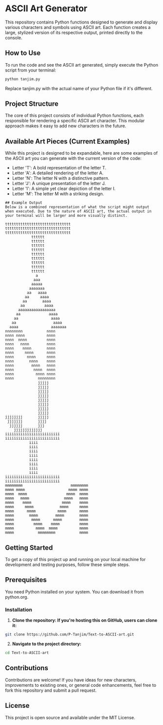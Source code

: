 # ASCII Art Generator

This repository contains Python functions designed to generate and display various characters and symbols using ASCII art. Each function creates a large, stylized version of its respective output, printed directly to the console.

## How to Use

To run the code and see the ASCII art generated, simply execute the Python script from your terminal:

```bash
python tanjim.py
```

Replace tanjim.py with the actual name of your Python file if it's different.

## Project Structure 
The core of this project consists of individual Python functions, each responsible for rendering a specific ASCII art character. This modular approach makes it easy to add new characters in the future.

## Available Art Pieces (Current Examples)
While this project is designed to be expandable, here are some examples of the ASCII art you can generate with the current version of the code:

* Letter 'T': A bold representation of the letter T.
* Letter 'A': A detailed rendering of the letter A.
* Letter 'N': The letter N with a distinctive pattern.
* Letter 'J': A unique presentation of the letter J.
* Letter 'I': A simple yet clear depiction of the letter I.
* Letter 'M': The letter M with a striking design.

```
## Example Output
Below is a combined representation of what the script might output when executed. Due to the nature of ASCII art, the actual output in your terminal will be larger and more visually distinct.

tttttttttttttttttttttttttttttt
tttttttttttttttttttttttttttttt
tttttttttttttttttttttttttttttt
            tttttt
            tttttt
            tttttt
            tttttt
            tttttt
            tttttt
            tttttt
            tttttt
            tttttt
              a
             aaa
            aaaaa
           aaaaaaa
          aa   aaaa
         aa     aaaa
        aa       aaaa
       aa         aaaa        
      aaaaaaaaaaaaaaaaa       
     aa             aaaa     
    aa               aaaa    
   aa                 aaaa   
  aaaa               aaaaaaa
nnnnnnnn           nnnn
nnnn nnnn          nnnn
nnnn  nnnn         nnnn
nnnn   nnnn        nnnn
nnnn    nnnn       nnnn
nnnn     nnnn      nnnn
nnnn      nnnn     nnnn
nnnn       nnnn    nnnn
nnnn        nnnn   nnnn
nnnn         nnnn  nnnn
nnnn          nnnn nnnn
nnnn           nnnnnnnn
               jjjjj
               jjjjj
               jjjjj
               jjjjj
               jjjjj
               jjjjj
               jjjjj
               jjjjj
jjjjjjjj       jjjjj
 jjjjjjj       jjjj
  jjjjjj       jjj
    jjjjjjjjjjjjj
iiiiiiiiiiiiiiiiiiiiiiiii
iiiiiiiiiiiiiiiiiiiiiiiii
           iiii
           iiii
           iiii
           iiii
           iiii
           iiii
           iiii
           iiii
iiiiiiiiiiiiiiiiiiiiiiiii
iiiiiiiiiiiiiiiiiiiiiiiii
mmmmmmmm                      mmmmmmmm
mmmm mmmm                    mmmm mmmm
mmmm  mmmm                  mmmm  mmmm
mmmm   mmmm                mmmm   mmmm
mmmm    mmmm              mmmm    mmmm
mmmm     mmmm            mmmm     mmmm
mmmm      mmmm          mmmm      mmmm
mmmm       mmmm        mmmm       mmmm
mmmm        mmmm      mmmm        mmmm
mmmm         mmmm    mmmm         mmmm
mmmm          mmmm  mmmm          mmmm
mmmm           mmmmmmmm           mmmm

```

## Getting Started
To get a copy of this project up and running on your local machine for development and testing purposes, follow these simple steps.

## Prerequisites
You need Python installed on your system. You can download it from python.org.

### Installation
1. **Clone the repository: If you're hosting this on GitHub, users can clone it:**

```Bash
git clone https://github.com/P-Tanjim/Text-to-ASCII-art.git
```

2. **Navigate to the project directory:**

```Bash
cd Text-to-ASCII-art
```
## Contributions
Contributions are welcome! If you have ideas for new characters, improvements to existing ones, or general code enhancements, feel free to fork this repository and submit a pull request.

## License
This project is open source and available under the MIT License.
